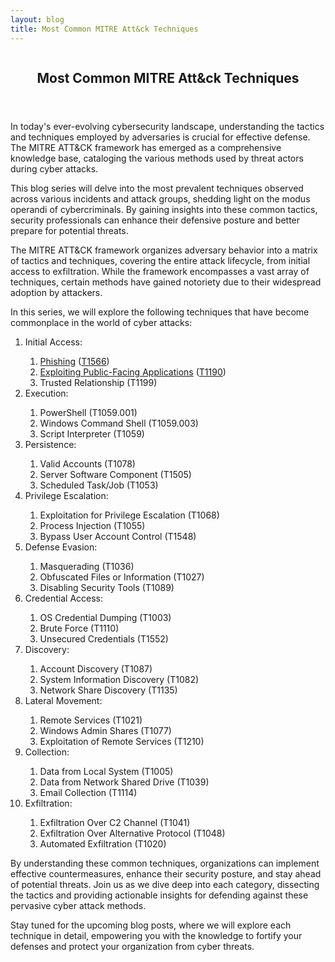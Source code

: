 ```yaml
---
layout: blog
title: Most Common MITRE Att&ck Techniques
---
```



<div id="main" class="s-content__main large-8 column">
<article class="entry">

<header class="entry__header">

<h2 class="entry__title h1">
    Most Common MITRE Att&ck Techniques
</h2>        
</header>

<div class="entry__content">
<p>In today's ever-evolving cybersecurity landscape, understanding the tactics and techniques employed by adversaries is crucial for effective defense. The MITRE ATT&CK framework has emerged as a comprehensive knowledge base, cataloging the various methods used by threat actors during cyber attacks.</p>

<p>This blog series will delve into the most prevalent techniques observed across various incidents and attack groups, shedding light on the modus operandi of cybercriminals. By gaining insights into these common tactics, security professionals can enhance their defensive posture and better prepare for potential threats.</p>

<p>The MITRE ATT&CK framework organizes adversary behavior into a matrix of tactics and techniques, covering the entire attack lifecycle, from initial access to exfiltration. While the framework encompasses a vast array of techniques, certain methods have gained notoriety due to their widespread adoption by attackers.</p>

<p>In this series, we will explore the following techniques that have become commonplace in the world of cyber attacks:
<ol>
    <li>Initial Access:</li>
    <ol>
        <li><a href="2024-03-26-Phishing.md">Phishing</a> (<a href="https://attack.mitre.org/techniques/T1566/">T1566</a>)</li>
        <li><a href="2024-03-27-Exploiting_Public-Facing_Apps.md">Exploiting Public-Facing Applications</a> (<a href="https://attack.mitre.org/techniques/T1190/">T1190</a>)</li>
        <li>Trusted Relationship (T1199)</li>
    </ol>
    <li>Execution:</li>
    <ol>
        <li>PowerShell (T1059.001)</li>
        <li>Windows Command Shell (T1059.003)</li>
        <li>Script Interpreter (T1059)</li>
    </ol>
    <li>Persistence:</li>
    <ol>
        <li>Valid Accounts (T1078)</li>
        <li>Server Software Component (T1505)</li>
        <li>Scheduled Task/Job (T1053)</li>
    </ol>
    <li>Privilege Escalation:</li>
    <ol>
        <li>Exploitation for Privilege Escalation (T1068)</li>
        <li>Process Injection (T1055)</li>
        <li>Bypass User Account Control (T1548)</li>
    </ol>
    <li>Defense Evasion:</li>
    <ol>
        <li>Masquerading (T1036)</li>
        <li>Obfuscated Files or Information (T1027)</li>
        <li>Disabling Security Tools (T1089)</li>
    </ol>
    <li>Credential Access:</li>
    <ol>
        <li>OS Credential Dumping (T1003)</li>
        <li>Brute Force (T1110)</li>
        <li>Unsecured Credentials (T1552)</li>
    </ol>
    <li>Discovery:</li>
    <ol>
        <li>Account Discovery (T1087)</li>
        <li>System Information Discovery (T1082)</li>
        <li>Network Share Discovery (T1135)</li>
    </ol>
    <li>Lateral Movement:</li>
    <ol>
        <li>Remote Services (T1021)</li>
        <li>Windows Admin Shares (T1077)</li>
        <li>Exploitation of Remote Services (T1210)</li>
    </ol>
    <li>Collection:</li>
    <ol>
        <li>Data from Local System (T1005)</li>
        <li>Data from Network Shared Drive (T1039)</li>
        <li>Email Collection (T1114)</li>
    </ol>
    <li>Exfiltration:</li>
    <ol>
        <li>Exfiltration Over C2 Channel (T1041)</li>
        <li>Exfiltration Over Alternative Protocol (T1048)</li>
        <li>Automated Exfiltration (T1020)</li>
    </ol>
</ol></p>
<p>By understanding these common techniques, organizations can implement effective countermeasures, enhance their security posture, and stay ahead of potential threats. Join us as we dive deep into each category, dissecting the tactics and providing actionable insights for defending against these pervasive cyber attack methods.</p>

<p>Stay tuned for the upcoming blog posts, where we will explore each technique in detail, empowering you with the knowledge to fortify your defenses and protect your organization from cyber threats.</p>

</div>
</article> <!-- end entry -->

</div> <!-- end main -->  